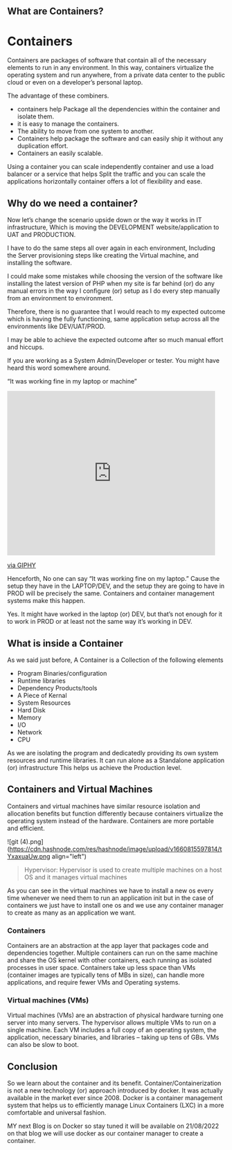 ## What are Containers?


# Containers
Containers are packages of software that contain all of the necessary elements to run in any environment. In this way, containers virtualize the operating system and run anywhere, from a private data center to the public cloud or even on a developer’s personal laptop. 

The advantage of these combiners.
- containers help Package all the dependencies within the container and isolate them.
- it is easy to manage the containers.
- The ability to move from one system to another.
- Containers help package the software and can easily ship it without any duplication effort.
- Containers an easily scalable.

Using a container you can scale independently container and use a load balancer or a service that helps Split the traffic and you can scale the applications horizontally container offers a lot of flexibility and ease.

## Why do we need a container?
Now let’s change the scenario upside down or the way it works in IT infrastructure, Which is moving the DEVELOPMENT website/application to UAT and PRODUCTION.

I have to do the same steps all over again in each environment, Including the Server provisioning steps like creating the Virtual machine, and installing the software.

I could make some mistakes while choosing the version of the software like installing the latest version of PHP when my site is far behind (or) do any manual errors in the way I configure (or) setup as I do every step manually from an environment to environment.

Therefore,  there is no guarantee that I would reach to my expected outcome which is having the fully functioning, same application setup across all the environments like DEV/UAT/PROD.

I may be able to achieve the expected outcome after so much manual effort and hiccups.

If you are working as a System Admin/Developer or tester. You might have heard this word somewhere around.

“It was working fine in my laptop or machine”

<iframe src="https://giphy.com/embed/zrdUjl6N99nLq" width="480" height="380" frameBorder="0" class="giphy-embed" allowFullScreen></iframe><p><a href="https://giphy.com/gifs/computer-angry-panda-zrdUjl6N99nLq">via GIPHY</a></p>

Henceforth, No one can say “It was working fine on my laptop.” Cause the setup they have in the LAPTOP/DEV, and the setup they are going to have in PROD will be precisely the same. Containers and container management systems make this happen.

Yes. It might have worked in the laptop (or) DEV, but that’s not enough for it to work in PROD or at least not the same way it’s working in DEV.

## What is inside a Container
As we said just before,  A Container is a Collection of the following elements

- Program Binaries/configuration
- Runtime libraries
- Dependency Products/tools
- A Piece of Kernal
- System Resources
- Hard Disk
- Memory
- I/O
- Network
- CPU

As we are isolating the program and dedicatedly providing its own system resources and runtime libraries. It can run alone as a Standalone application (or) infrastructure
This helps us achieve the Production level.

## Containers and Virtual Machines
Containers and virtual machines have similar resource isolation and allocation benefits but function differently because containers virtualize the operating system instead of the hardware. Containers are more portable and efficient.

![git (4).png](https://cdn.hashnode.com/res/hashnode/image/upload/v1660815597814/tYxaxuaUw.png align="left")

> Hypervisor: Hypervisor is used to create multiple machines on a host  OS and it manages virtual machines

As you can see in the virtual machines we have to install a new os every time whenever we need them to run an application init but in the case of containers we just have to install one os and we use any container manager to create as many as an application we want.

### Containers
Containers are an abstraction at the app layer that packages code and dependencies together. Multiple containers can run on the same machine and share the OS kernel with other containers, each running as isolated processes in user space. Containers take up less space than VMs (container images are typically tens of MBs in size), can handle more applications, and require fewer VMs and Operating systems.

### Virtual machines (VMs) 
Virtual machines (VMs) are an abstraction of physical hardware turning one server into many servers. The hypervisor allows multiple VMs to run on a single machine. Each VM includes a full copy of an operating system, the application, necessary binaries, and libraries – taking up tens of GBs. VMs can also be slow to boot.

## Conclusion
So we learn about the container and its benefit. Container/Containerization is not a new technology (or) approach introduced by docker. It was actually available in the market ever since 2008.
Docker is a container management system that helps us to efficiently manage Linux Containers (LXC) in a more comfortable and universal fashion.

MY next Blog is on Docker so stay tuned it will be available on 21/08/2022 on that blog we will use docker as our container manager to create a container.

